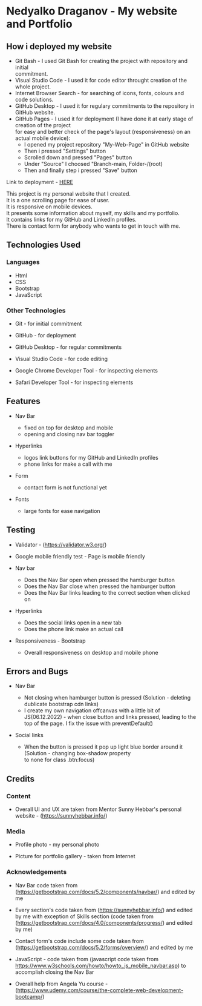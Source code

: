 # Nedyalko Draganov - My website and Portfolio

## How i deployed my website

* Git Bash - I used Git Bash for creating the project with repository and initial<br/>
 commitment.
* Visual Studio Code - I used it for code editor throught creation of the whole project.
* Internet Browser Search - for searching of icons, fonts, colours and code solutions.
* GitHub Desktop - I used it for regulary commitments to the repository in GitHub website.
* GitHub Pages - I used it for deployment (I have done it at early stage of creation of the project<br/>
  for easy and better check of the page's layout (responsiveness) on an actual mobile device):
  - I opened my project repository "My-Web-Page" in GitHub website
  - Then i pressed "Settings" button
  - Scrolled down and pressed "Pages" button
  - Under "Source" I choosed "Branch-main, Folder-/(root)
  - Then and finally step i pressed "Save" button


Link to deployment - [HERE](https://ndraganov.github.io/My-Web-Page/)

This project is my personal website that I created.<br/>
It is a one scrolling page for ease of user.<br/>
It is responsive on mobile devices.<br/>
It presents some information about myself, my skills and my portfolio.<br/>
It contains links for my GitHub and LinkedIn profiles.<br/>
There is contact form for anybody who wants to get in touch with me.<br/>

## Technologies Used

### Languages

* Html
* CSS
* Bootstrap
* JavaScript

### Other Technologies

* Git - for initial commitment

* GitHub - for deployment

* GitHub Desktop - for regular commitments

* Visual Studio Code - for code editing

* Google Chrome Developer Tool - for inspecting elements

* Safari Developer Tool - for inspecting elements


## Features

* Nav Bar
  - fixed on top for desktop and mobile
  - opening and closing nav bar toggler

* Hyperlinks
  - logos link buttons for my GitHub and LinkedIn profiles
  - phone links for make a call with me

* Form
  - contact form is not functional yet

* Fonts
  - large fonts for ease navigation

## Testing

* Validator - (https://validator.w3.org/)

* Google mobile friendly test - Page is mobile friendly

* Nav bar
  - Does the Nav Bar open when pressed the hamburger button
  - Does the Nav Bar close when pressed the hamburger button
  - Does the Nav Bar links leading to the correct section when clicked on 

* Hyperlinks
  - Does the social links open in a new tab
  - Does the phone link make an actual call

* Responsiveness - Bootstrap
  - Overall responsiveness on desktop and mobile phone

## Errors and Bugs

* Nav Bar
  - Not closing when hamburger button is pressed (Solution - deleting dublicate bootstrap cdn links)
  - I create my own navigation offcanvas with a little bit of JS(06.12.2022) - when close button and links pressed, leading to the
    top of the page. I fix the issue with preventDefault()

* Social links
  - When the button is pressed it pop up light blue border around it (Solution - changing box-shadow property<br/>
   to none for class .btn:focus)
   

## Credits

### Content

* Overall UI and UX are taken from Mentor Sunny Hebbar's personal website - (https://sunnyhebbar.info/)

### Media

* Profile photo - my personal photo

* Picture for portfolio gallery - taken from Internet

### Acknowledgements

* Nav Bar code taken from (https://getbootstrap.com/docs/5.2/components/navbar/) and edited by me

* Every section's code taken from (https://sunnyhebbar.info/) and edited by me with exception of Skills section (code taken from (https://getbootstrap.com/docs/4.0/components/progress/) and edited by me)

* Contact form's code include some code taken from (https://getbootstrap.com/docs/5.2/forms/overview/) and edited by me

* JavaScript - code taken from (javascript code taken from https://www.w3schools.com/howto/howto_js_mobile_navbar.asp) to accomplish closing the Nav Bar

* Overall help from Angela Yu course - (https://www.udemy.com/course/the-complete-web-development-bootcamp/)

